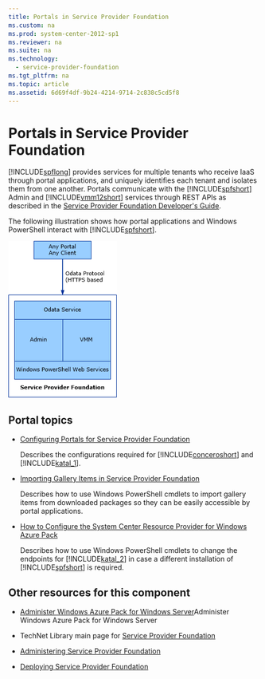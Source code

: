 ```yaml
---
title: Portals in Service Provider Foundation
ms.custom: na
ms.prod: system-center-2012-sp1
ms.reviewer: na
ms.suite: na
ms.technology: 
  - service-provider-foundation
ms.tgt_pltfrm: na
ms.topic: article
ms.assetid: 6d69f4df-9b24-4214-9714-2c838c5cd5f8
---
```

# Portals in Service Provider Foundation
[!INCLUDE[spflong](Token/spflong_md.md)] provides services for multiple tenants who receive IaaS through portal applications, and uniquely identifies each tenant and isolates them from one another. Portals communicate with the [!INCLUDE[spfshort](Token/spfshort_md.md)] Admin and [!INCLUDE[vmm12short](Token/vmm12short_md.md)] services through REST APIs as described in the [Service Provider Foundation Developer's Guide](http://go.microsoft.com/fwlink/p/?LinkID=263700).

The following illustration shows how portal applications and Windows PowerShell interact with [!INCLUDE[spfshort](Token/spfshort_md.md)].

![](Image/Orch2012SP1_SPF_Portals.gif)

## Portal topics

-   [Configuring Portals for Service Provider Foundation](Configuring-Portals-for-Service-Provider-Foundation.md)

    Describes the configurations required for [!INCLUDE[conceroshort](Token/conceroshort_md.md)] and [!INCLUDE[katal_1](Token/katal_1_md.md)].

-   [Importing Gallery Items in Service Provider Foundation](Importing-Gallery-Items-in-Service-Provider-Foundation.md)

    Describes how to use Windows PowerShell cmdlets to import gallery items from downloaded packages so they can be easily accessible by portal applications.

-   [How to Configure the System Center Resource Provider for Windows Azure Pack](How-to-Configure-the-System-Center-Resource-Provider-for-Windows-Azure-Pack.md)

    Describes how to use Windows PowerShell cmdlets to change the endpoints for [!INCLUDE[katal_2](Token/katal_2_md.md)] in case a different installation of [!INCLUDE[spfshort](Token/spfshort_md.md)] is required.

## Other resources for this component

-   [Administer Windows Azure Pack for Windows Server](assetId:///7fd779ae-979f-46c0-bfe7-d375f172c065)Administer Windows Azure Pack for Windows Server

-   TechNet Library main page for [Service Provider Foundation](Service-Provider-Foundation.md)

-   [Administering Service Provider Foundation](Administering-Service-Provider-Foundation.md)

-   [Deploying Service Provider Foundation](Deploying-Service-Provider-Foundation.md)


